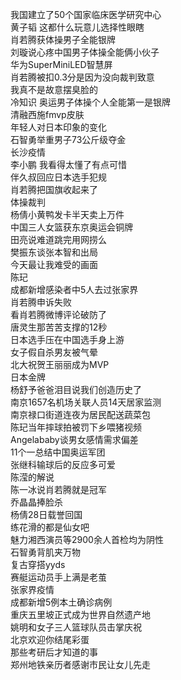 我国建立了50个国家临床医学研究中心  
黄子韬 这都什么玩意儿选择性眼瞎  
肖若腾获体操男子全能银牌  
刘璇说心疼中国男子体操全能俩小伙子  
华为SuperMiniLED智慧屏  
肖若腾被扣0.3分是因为没向裁判致意  
我真不是故意摆臭脸的  
冷知识 奥运男子体操个人全能第一是银牌  
清融西施fmvp皮肤  
年轻人对日本印象的变化  
石智勇举重男子73公斤级夺金  
长沙疫情  
李小鹏 我看得太懂了有点可惜  
伴久叔回应日本选手犯规  
肖若腾把国旗收起来了  
体操裁判  
杨倩小黄鸭发卡半天卖上万件  
中国三人女篮获东京奥运会铜牌  
田亮说难道跳完用网捞么  
樊振东谈张本智和出局  
今天最让我难受的画面  
陈玘  
成都新增感染者中5人去过张家界  
肖若腾申诉失败  
看肖若腾微博评论破防了  
唐灵生那苦苦支撑的12秒  
日本选手压在中国选手身上游  
女子假自杀男友被气晕  
北大祝贺王丽丽成为MVP  
日本金牌  
杨舒予爸爸泪目说我们创造历史了  
南京1657名机场关联人员14天居家监测  
南京禄口街道连夜为居民配送蔬菜包  
陈玘当年摔球拍被罚下乡喂猪视频  
Angelababy谈男女感情需求偏差  
11个一总结中国奥运军团  
张继科输球后的反应多可爱  
陈滢的解说  
陈一冰说肖若腾就是冠军  
乔晶晶捧脸杀  
杨倩28日载誉回国  
练花滑的都是仙女吧  
魅力湘西演员等2900余人首检均为阴性  
石智勇背肌夹万物  
复古穿搭yyds  
赛艇运动员手上满是老茧  
张家界疫情  
成都新增5例本土确诊病例  
重庆五里坡正式成为世界自然遗产地  
姚明和女子三人篮球队员击掌庆祝  
北京欢迎你结尾彩蛋  
那些考研后才知道的事  
郑州地铁亲历者感谢市民让女儿先走  
